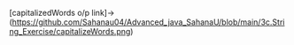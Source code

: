 [capitalizedWords o/p link]->(https://github.com/Sahanau04/Advanced_java_SahanaU/blob/main/3c.String_Exercise/capitalizeWords.png)
